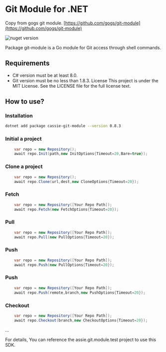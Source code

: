 # Git Module for .NET
Copy from gogs git module. [https://github.com/gogs/git-module](https://github.com/gogs/git-module)

![nuget version](https://img.shields.io/badge/Nuget-0.8.3.2-green) 


Package git-module is a Go module for Git access through shell commands.

## Requirements
* C# version must be at least 8.0.
* Git version must be no less than 1.8.3.
License
This project is under the MIT License. See the LICENSE file for the full license text.

## How to use?



### Installation

```bash
dotnet add package cassie-git-module --version 0.8.3
```

### Initial a project

```c#
    var repo = new Repository();
    await repo.Init(path,new InitOptions{Timeout=20,Bare=true});
```

### Clone a project

```c#
    var repo = new Repository();
    await repo.Clone(url,dest,new CloneOptions{Timeout=20});
```

### Fetch

```c#
    var repo = new Repository([Your Repo Path]);
    await repo.Fetch(new FetchOptions{Timeout=20});
```

### Pull

```c#
    var repo = new Repository([Your Repo Path]);
    await repo.Pull(new PullOptions{Timeout=20});
```

### Push

```c#
    var repo = new Repository([Your Repo Path]);
    await repo.Push(new PullOptions{Timeout=20});
```

### Push

```c#
    var repo = new Repository([Your Repo Path]);
    await repo.Push(remote,branch,new PushOptions{Timeout=20});
```

### Checkout

```c#
    var repo = new Repository([Your Repo Path]);
    await repo.Checkout(branch,new CheckoutOptions{Timeout=20});
```
...


For details, You can reference the assie.git.module.test project to use this SDK.

